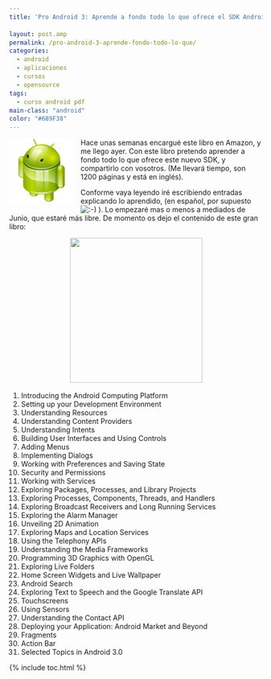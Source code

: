 ```yaml
---
title: 'Pro Android 3: Aprende a fondo todo lo que ofrece el SDK Android 3.0'

layout: post.amp
permalink: /pro-android-3-aprende-fondo-todo-lo-que/
categories:
  - android
  - aplicaciones
  - cursos
  - opensource
tags:
  - curso android pdf
main-class: "android"
color: "#689F38"
---
```

<img border="0" src="/assets/img/2013/07/iconoAndroid.png" style="clear:left; float:left;margin-right:1em; margin-bottom:1em" />

Hace unas semanas encargué este libro en Amazon, y me llego ayer. Con este libro pretendo aprender a fondo todo lo que ofrece este nuevo SDK, y compartirlo con vosotros. (Me llevará tiempo, son 1200 páginas y está en inglés).

Conforme vaya leyendo iré escribiendo entradas explicando lo aprendido, (en español, por supuesto <img src="https://elbauldelprogramador.com/wp-includes/assets/img/smilies/icon_smile.gif" alt=":-)" class="wp-smiley" /> ). Lo empezaré mas o menos a mediados de Junio, que estaré más libre. De momento os dejo el contenido de este gran libro:


<!--ad-->

<div class="separator" style="clear: both; text-align: center;">
  <a href="https://lh3.googleusercontent.com/-kOeV7g_zZ7M/Td-CkTyKI1I/AAAAAAAAAiU/3KErtvRJIAw/s288/proAndroid3.png" imageanchor="1" style="margin-left:1em; margin-right:1em"><img border="0" height="288" width="263" src="https://lh3.googleusercontent.com/-kOeV7g_zZ7M/Td-CkTyKI1I/AAAAAAAAAiU/3KErtvRJIAw/s288/proAndroid3.png" /></a>
</div>

  1. Introducing the Android Computing Platform
  2. Setting up your Development Environment
  3. Understanding Resources
  4. Understanding Content Providers
  5. Understanding Intents
  6. Building User Interfaces and Using Controls
  7. Adding Menus
  8. Implementing Dialogs
  9. Working with Preferences and Saving State
 10. Security and Permissions
 11. Working with Services
 12. Exploring Packages, Processes, and Library Projects
 13. Exploring Processes, Components, Threads, and Handlers
 14. Exploring Broadcast Receivers and Long Running Services
 15. Exploring the Alarm Manager
 16. Unveiling 2D Animation
 17. Exploring Maps and Location Services
 18. Using the Telephony APIs
 19. Understanding the Media Frameworks
 20. Programming 3D Graphics with OpenGL
 21. Exploring Live Folders
 22. Home Screen Widgets and Live Wallpaper
 23. Android Search
 24. Exploring Text to Speech and the Google Translate API
 25. Touchscreens
 26. Using Sensors
 27. Understanding the Contact API
 28. Deploying your Application: Android Market and Beyond
 29. Fragments
 30. Action Bar
 31. Selected Topics in Android 3.0



{% include toc.html %}
